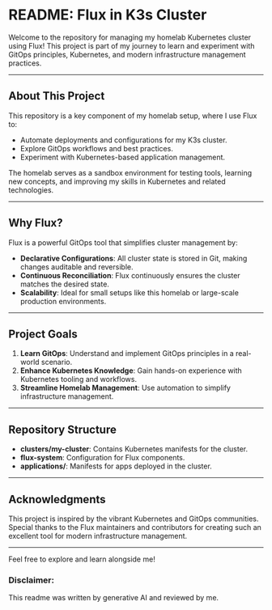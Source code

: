 # README: Flux in K3s Cluster

Welcome to the repository for managing my homelab Kubernetes cluster using Flux! This project is part of my journey to learn and experiment with GitOps principles, Kubernetes, and modern infrastructure management practices.

---

## About This Project

This repository is a key component of my homelab setup, where I use Flux to:

- Automate deployments and configurations for my K3s cluster.
- Explore GitOps workflows and best practices.
- Experiment with Kubernetes-based application management.

The homelab serves as a sandbox environment for testing tools, learning new concepts, and improving my skills in Kubernetes and related technologies.

---

## Why Flux?

Flux is a powerful GitOps tool that simplifies cluster management by:

- **Declarative Configurations**: All cluster state is stored in Git, making changes auditable and reversible.
- **Continuous Reconciliation**: Flux continuously ensures the cluster matches the desired state.
- **Scalability**: Ideal for small setups like this homelab or large-scale production environments.

---

## Project Goals

1. **Learn GitOps**: Understand and implement GitOps principles in a real-world scenario.
2. **Enhance Kubernetes Knowledge**: Gain hands-on experience with Kubernetes tooling and workflows.
3. **Streamline Homelab Management**: Use automation to simplify infrastructure management.

---

## Repository Structure

- **clusters/my-cluster**: Contains Kubernetes manifests for the cluster.
- **flux-system**: Configuration for Flux components.
- **applications/**: Manifests for apps deployed in the cluster.

---


## Acknowledgments

This project is inspired by the vibrant Kubernetes and GitOps communities. Special thanks to the Flux maintainers and contributors for creating such an excellent tool for modern infrastructure management.

---

Feel free to explore and learn alongside me!


### Disclaimer:

This readme was written by generative AI and reviewed by me.
